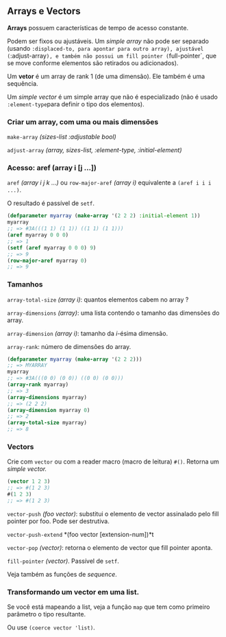 ## Arrays e Vectors

**Arrays** possuem características de tempo de acesso constante.

Podem ser fixos ou ajustáveis. Um *simple array* não pode ser separado
(usando `:displaced-to, para apontar para outro array),
ajustável (`:adjust-array`), e também não possui um fill pointer (`full-pointer`, que se move conforme elementos são retirados ou adicionados).

Um **vetor** é um array de rank 1 (de uma dimensão). Ele também é uma sequência.

Um *simple vector* é um simple array que não é especializado 
(não é usado `:element-type`para definir o tipo dos elementos).

### Criar um array, com uma ou mais dimensões

`make-array` *(sizes-list :adjustable bool)*

`adjust-array` *(array, sizes-list, :element-type, :initial-element)*

### Acesso: aref (array i [j ...])

`aref` *(array i j k ...)* ou `row-major-aref` *(array i)* equivalente a `(aref i i i ...)`.

O resultado é passível de `setf`.

~~~lisp
(defparameter myarray (make-array '(2 2 2) :initial-element 1))
myarray
;; => #3A(((1 1) (1 1)) ((1 1) (1 1)))
(aref myarray 0 0 0)
;; => 1
(setf (aref myarray 0 0 0) 9)
;; => 9
(row-major-aref myarray 0)
;; => 9
~~~


### Tamanhos

`array-total-size` *(array i)*: quantos elementos cabem no array ?

`array-dimensions` *(array)*: uma lista contendo o tamanho das dimensões do array.

`array-dimension` *(array i)*: tamanho da *i*-ésima dimensão.

`array-rank`: número de dimensões do array.

~~~lisp
(defparameter myarray (make-array '(2 2 2)))
;; => MYARRAY
myarray
;; => #3A(((0 0) (0 0)) ((0 0) (0 0)))
(array-rank myarray)
;; => 3
(array-dimensions myarray)
;; => (2 2 2)
(array-dimension myarray 0)
;; => 2
(array-total-size myarray)
;; => 8
~~~


### Vectors

Crie com `vector` ou com a reader macro (macro de leitura) `#()`. Retorna um _simple vector._

~~~lisp
(vector 1 2 3)
;; => #(1 2 3)
#(1 2 3)
;; => #(1 2 3)
~~~


`vector-push` *(foo vector)*:  substitui o elemento de vector assinalado pelo fill pointer por foo. Pode ser destrutiva.

`vector-push-extend` *(foo vector [extension-num])*t

`vector-pop` *(vector)*: retorna o elemento de vector que fill pointer aponta.

`fill-pointer` *(vector)*. Passível de `setf`.

Veja também as funções de *sequence*.

### Transformando um vector em uma list.

Se você está mapeando a list, veja a função `map` que tem como primeiro
parâmetro o tipo resultante.

Ou use `(coerce vector 'list)`.
